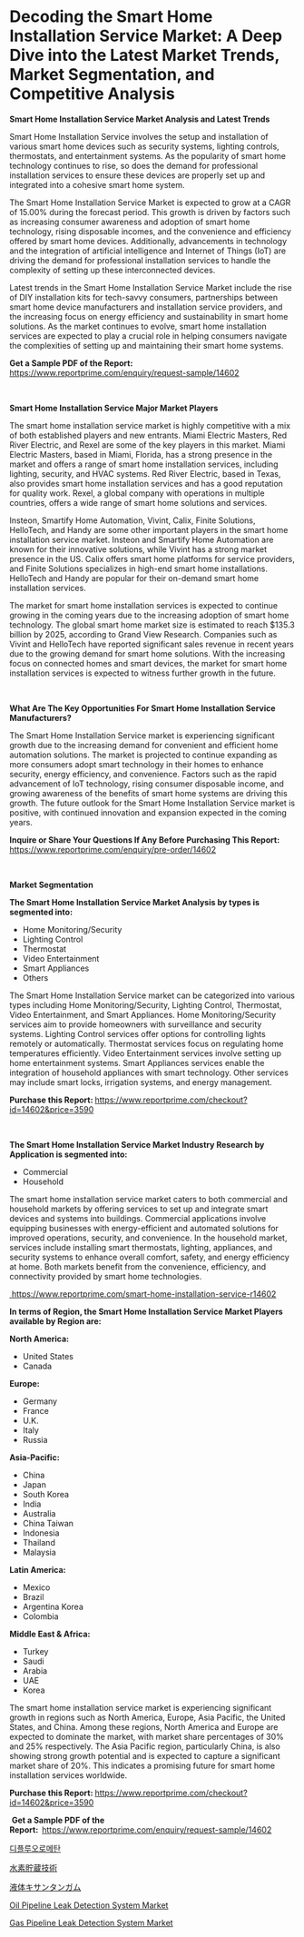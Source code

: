 <p><h1>Decoding the Smart Home Installation Service Market: A Deep Dive into the Latest Market Trends, Market Segmentation, and Competitive Analysis</h1></p><p><strong>Smart Home Installation Service Market Analysis and Latest Trends</strong></p>
<p><p>Smart Home Installation Service involves the setup and installation of various smart home devices such as security systems, lighting controls, thermostats, and entertainment systems. As the popularity of smart home technology continues to rise, so does the demand for professional installation services to ensure these devices are properly set up and integrated into a cohesive smart home system.</p><p>The Smart Home Installation Service Market is expected to grow at a CAGR of 15.00% during the forecast period. This growth is driven by factors such as increasing consumer awareness and adoption of smart home technology, rising disposable incomes, and the convenience and efficiency offered by smart home devices. Additionally, advancements in technology and the integration of artificial intelligence and Internet of Things (IoT) are driving the demand for professional installation services to handle the complexity of setting up these interconnected devices.</p><p>Latest trends in the Smart Home Installation Service Market include the rise of DIY installation kits for tech-savvy consumers, partnerships between smart home device manufacturers and installation service providers, and the increasing focus on energy efficiency and sustainability in smart home solutions. As the market continues to evolve, smart home installation services are expected to play a crucial role in helping consumers navigate the complexities of setting up and maintaining their smart home systems.</p></p>
<p><strong>Get a Sample PDF of the Report:&nbsp;</strong> <a href="https://www.reportprime.com/enquiry/request-sample/14602">https://www.reportprime.com/enquiry/request-sample/14602</a></p>
<p>&nbsp;</p>
<p><strong>Smart Home Installation Service Major Market Players</strong></p>
<p><p>The smart home installation service market is highly competitive with a mix of both established players and new entrants. Miami Electric Masters, Red River Electric, and Rexel are some of the key players in this market. Miami Electric Masters, based in Miami, Florida, has a strong presence in the market and offers a range of smart home installation services, including lighting, security, and HVAC systems. Red River Electric, based in Texas, also provides smart home installation services and has a good reputation for quality work. Rexel, a global company with operations in multiple countries, offers a wide range of smart home solutions and services.</p><p>Insteon, Smartify Home Automation, Vivint, Calix, Finite Solutions, HelloTech, and Handy are some other important players in the smart home installation service market. Insteon and Smartify Home Automation are known for their innovative solutions, while Vivint has a strong market presence in the US. Calix offers smart home platforms for service providers, and Finite Solutions specializes in high-end smart home installations. HelloTech and Handy are popular for their on-demand smart home installation services.</p><p>The market for smart home installation services is expected to continue growing in the coming years due to the increasing adoption of smart home technology. The global smart home market size is estimated to reach $135.3 billion by 2025, according to Grand View Research. Companies such as Vivint and HelloTech have reported significant sales revenue in recent years due to the growing demand for smart home solutions. With the increasing focus on connected homes and smart devices, the market for smart home installation services is expected to witness further growth in the future.</p></p>
<p>&nbsp;</p>
<p><strong>What Are The Key Opportunities For Smart Home Installation Service Manufacturers?</strong></p>
<p><p>The Smart Home Installation Service market is experiencing significant growth due to the increasing demand for convenient and efficient home automation solutions. The market is projected to continue expanding as more consumers adopt smart technology in their homes to enhance security, energy efficiency, and convenience. Factors such as the rapid advancement of IoT technology, rising consumer disposable income, and growing awareness of the benefits of smart home systems are driving this growth. The future outlook for the Smart Home Installation Service market is positive, with continued innovation and expansion expected in the coming years.</p></p>
<p><strong>Inquire or Share Your Questions If Any Before Purchasing This Report:</strong> <a href="https://www.reportprime.com/enquiry/pre-order/14602">https://www.reportprime.com/enquiry/pre-order/14602</a></p>
<p>&nbsp;</p>
<p><strong>Market Segmentation</strong></p>
<p><strong>The Smart Home Installation Service Market Analysis by types is segmented into:</strong></p>
<p><ul><li>Home Monitoring/Security</li><li>Lighting Control</li><li>Thermostat</li><li>Video Entertainment</li><li>Smart Appliances</li><li>Others</li></ul></p>
<p><p>The Smart Home Installation Service market can be categorized into various types including Home Monitoring/Security, Lighting Control, Thermostat, Video Entertainment, and Smart Appliances. Home Monitoring/Security services aim to provide homeowners with surveillance and security systems. Lighting Control services offer options for controlling lights remotely or automatically. Thermostat services focus on regulating home temperatures efficiently. Video Entertainment services involve setting up home entertainment systems. Smart Appliances services enable the integration of household appliances with smart technology. Other services may include smart locks, irrigation systems, and energy management.</p></p>
<p><strong>Purchase this Report:&nbsp;</strong><a href="https://www.reportprime.com/checkout?id=14602&price=3590">https://www.reportprime.com/checkout?id=14602&price=3590</a></p>
<p>&nbsp;</p>
<p><strong>The Smart Home Installation Service Market Industry Research by Application is segmented into:</strong></p>
<p><ul><li>Commercial</li><li>Household</li></ul></p>
<p><p>The smart home installation service market caters to both commercial and household markets by offering services to set up and integrate smart devices and systems into buildings. Commercial applications involve equipping businesses with energy-efficient and automated solutions for improved operations, security, and convenience. In the household market, services include installing smart thermostats, lighting, appliances, and security systems to enhance overall comfort, safety, and energy efficiency at home. Both markets benefit from the convenience, efficiency, and connectivity provided by smart home technologies.</p></p>
<p><a href="https://www.reportprime.com/smart-home-installation-service-r14602">&nbsp;https://www.reportprime.com/smart-home-installation-service-r14602</a></p>
<p><strong>In terms of Region, the Smart Home Installation Service Market Players available by Region are:</strong></p>
<p>
    <p> <strong> North America: </strong>
        <ul>
            <li>United States</li>
            <li>Canada</li>
        </ul>
        </p> 
    <p> <strong> Europe: </strong>
        <ul>
            <li>Germany</li>
            <li>France</li>
            <li>U.K.</li>
            <li>Italy</li>
            <li>Russia</li>
        </ul>
        </p> 
    <p> <strong> Asia-Pacific: </strong>
        <ul>
            <li>China</li>
            <li>Japan</li>
            <li>South Korea</li>
            <li>India</li>
            <li>Australia</li>
            <li>China Taiwan</li>
            <li>Indonesia</li>
            <li>Thailand</li>
            <li>Malaysia</li>
        </ul>
        </p> 
    <p> <strong> Latin America: </strong>
        <ul>
            <li>Mexico</li>
            <li>Brazil</li>
            <li>Argentina Korea</li>
            <li>Colombia</li>
        </ul>
        </p> 
    <p> <strong> Middle East & Africa: </strong>
        <ul>
            <li>Turkey</li>
            <li>Saudi</li>
            <li>Arabia</li>
            <li>UAE</li>
            <li>Korea</li>
        </ul>
    </p>
    </p>
<p><p>The smart home installation service market is experiencing significant growth in regions such as North America, Europe, Asia Pacific, the United States, and China. Among these regions, North America and Europe are expected to dominate the market, with market share percentages of 30% and 25% respectively. The Asia Pacific region, particularly China, is also showing strong growth potential and is expected to capture a significant market share of 20%. This indicates a promising future for smart home installation services worldwide.</p></p>
<p><strong>Purchase this Report: </strong><a href="https://www.reportprime.com/checkout?id=14602&price=3590">https://www.reportprime.com/checkout?id=14602&price=3590</a></p>
<p>&nbsp;<strong>Get a Sample PDF of the Report:&nbsp;&nbsp;</strong><a href="https://www.reportprime.com/enquiry/request-sample/14602">https://www.reportprime.com/enquiry/request-sample/14602</a></p>
<p><strong></strong></p>
<p><p><a href="https://github.com/nuekbpymrrz5/Market-Research-Report-List-1/blob/main/265728723196.md">디플루오로메탄</a></p><p><a href="https://github.com/hilmi-2a/Market-Research-Report-List-1/blob/main/985180025481.md">水素貯蔵技術</a></p><p><a href="https://github.com/Sophiaard2003/Market-Research-Report-List-1/blob/main/238349525482.md">液体キサンタンガム</a></p><p><a href="https://github.com/castoriffic/Market-Research-Report-List-4/blob/main/oil-pipeline-leak-detection-system-market.md">Oil Pipeline Leak Detection System Market</a></p><p><a href="https://github.com/yoshih12/Market-Research-Report-List-2/blob/main/gas-pipeline-leak-detection-system-market.md">Gas Pipeline Leak Detection System Market</a></p></p>